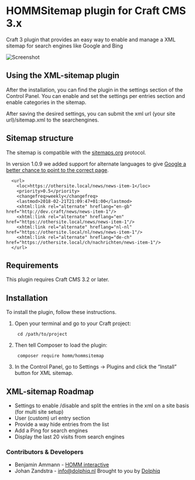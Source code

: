 # HOMMSitemap plugin for Craft CMS 3.x

Craft 3 plugin that provides an easy way to enable and manage a XML sitemap for search engines like Google and Bing

![Screenshot](resources/img/plugin-logo.svg)

## Using the XML-sitemap plugin

After the installation, you can find the plugin in the settings section of the Control Panel. You can enable and set the
settings per entries section and enable categories in the sitemap.

After saving the desired settings, you can submit the xml url (your site url)/sitemap.xml to the searchengines.

## Sitemap structure

The sitemap is compatible with the [sitemaps.org](https://www.sitemaps.org/protocol.html) protocol.

In version 1.0.9 we added support for alternate languages to
give [Google a better chance to point to the correct page](https://support.google.com/webmasters/answer/2620865?hl=en).

```
  <url>
    <loc>https://othersite.local/news/news-item-1</loc>
    <priority>0.5</priority>
    <changefreq>weekly</changefreq>
    <lastmod>2018-02-21T21:09:47+01:00</lastmod>
    <xhtml:link rel="alternate" hreflang="en-gb" href="http://dev.craft/news/news-item-1"/>
    <xhtml:link rel="alternate" hreflang="en" href="https://othersite.local/news/news-item-1"/>
    <xhtml:link rel="alternate" hreflang="nl-nl" href="https://othersite.local/nl/news/news-item-1"/>
    <xhtml:link rel="alternate" hreflang="de-ch" href="https://othersite.local/ch/nachrichten/news-item-1"/>
  </url>
```

## Requirements

This plugin requires Craft CMS 3.2 or later.

## Installation

To install the plugin, follow these instructions.

1. Open your terminal and go to your Craft project:

        cd /path/to/project

2. Then tell Composer to load the plugin:

        composer require homm/hommsitemap

3. In the Control Panel, go to Settings → Plugins and click the “Install” button for XML sitemap.

## XML-sitemap Roadmap

- Settings to enable /disable and split the entries in the xml on a site basis (for multi site setup)
- User (custom) url entry section
- Provide a way hide entries from the list
- Add a Ping for search engines
- Display the last 20 visits from search engines

### Contributors & Developers

- Benjamin Ammann - [HOMM interactive](https://github.com/HOMMinteractive)
- Johan Zandstra - info@dolphiq.nl Brought to you by [Dolphiq](https://dolphiq.nl)
